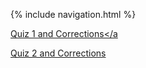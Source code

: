 {% include navigation.html %}

<a href="quiz1">Quiz 1 and Corrections</a
  
<a href="quiz2">Quiz 2 and Corrections</a>
